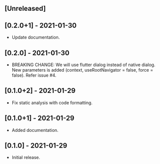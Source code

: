 ## [Unreleased]



## [0.2.0+1] - 2021-01-30

- Update documentation.

## [0.2.0] - 2021-01-30

- BREAKING CHANGE: We will use flutter dialog instead of native dialog. New parameters is added (context, useRootNavigator = false, force = false). Refer issue #4.

## [0.1.0+2] - 2021-01-29

- Fix static analysis with code formatting.

## [0.1.0+1] - 2021-01-29

- Added documentation.

## [0.1.0] - 2021-01-29

- Initial release.
